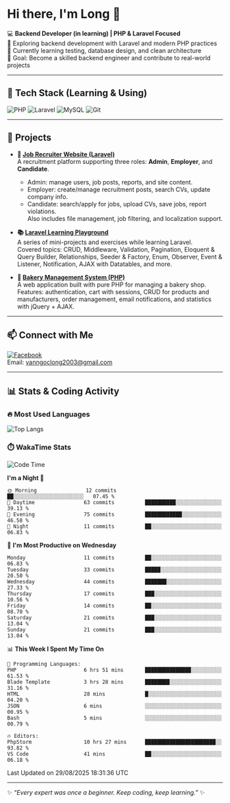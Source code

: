 # Hi there, I'm Long 👋

💻 **Backend Developer (in learning) | PHP & Laravel Focused**  
🚀 Exploring backend development with Laravel and modern PHP practices  
🌱 Currently learning testing, database design, and clean architecture  
🎯 Goal: Become a skilled backend engineer and contribute to real-world projects  

---

## 🔧 Tech Stack (Learning & Using)
![PHP](https://img.shields.io/badge/PHP-777BB4?style=for-the-badge&logo=php&logoColor=white)
![Laravel](https://img.shields.io/badge/Laravel-FF2D20?style=for-the-badge&logo=laravel&logoColor=white)
![MySQL](https://img.shields.io/badge/MySQL-005C84?style=for-the-badge&logo=mysql&logoColor=white)
![Git](https://img.shields.io/badge/Git-F05032?style=for-the-badge&logo=git&logoColor=white)

---

## 🚀 Projects

- **💼 [Job Recruiter Website (Laravel)](https://github.com/ngoclong712/web_moi_gioi_viec_lam)**  
  A recruitment platform supporting three roles: **Admin**, **Employer**, and **Candidate**.  
  - Admin: manage users, job posts, reports, and site content.  
  - Employer: create/manage recruitment posts, search CVs, update company info.  
  - Candidate: search/apply for jobs, upload CVs, save jobs, report violations.  
  Also includes file management, job filtering, and localization support.

- **📚 [Laravel Learning Playground](https://github.com/ngoclong712/web_laravel)**  
  A series of mini-projects and exercises while learning Laravel.  
  Covered topics: CRUD, Middleware, Validation, Pagination, Eloquent & Query Builder, Relationships, Seeder & Factory, Enum, Observer, Event & Listener, Notification, AJAX with Datatables, and more.  

- **🍞 [Bakery Management System (PHP)](https://github.com/ngoclong712/Bakery_Management_System)**  
  A web application built with pure PHP for managing a bakery shop.  
  Features: authentication, cart with sessions, CRUD for products and manufacturers, order management, email notifications, and statistics with jQuery + AJAX.    

---

## 📫 Connect with Me
[![Facebook](https://img.shields.io/badge/Facebook-1877F2?style=for-the-badge&logo=facebook&logoColor=white)](https://facebook.com/vanngoclong712)    
Email: vanngoclong2003@gmail.com

---

## 📊 Stats & Coding Activity

### 🔥 Most Used Languages
![Top Langs](https://github-readme-stats.vercel.app/api/top-langs/?username=ngoclong712&layout=compact&theme=radical)

### ⏱️ WakaTime Stats
<!--START_SECTION:waka-->
![Code Time](http://img.shields.io/badge/Code%20Time-11%20hrs%209%20mins-blue)

**I'm a Night 🦉** 

```text
🌞 Morning                12 commits          ██░░░░░░░░░░░░░░░░░░░░░░░   07.45 % 
🌆 Daytime                63 commits          ██████████░░░░░░░░░░░░░░░   39.13 % 
🌃 Evening                75 commits          ████████████░░░░░░░░░░░░░   46.58 % 
🌙 Night                  11 commits          ██░░░░░░░░░░░░░░░░░░░░░░░   06.83 % 
```
📅 **I'm Most Productive on Wednesday** 

```text
Monday                   11 commits          ██░░░░░░░░░░░░░░░░░░░░░░░   06.83 % 
Tuesday                  33 commits          █████░░░░░░░░░░░░░░░░░░░░   20.50 % 
Wednesday                44 commits          ███████░░░░░░░░░░░░░░░░░░   27.33 % 
Thursday                 17 commits          ███░░░░░░░░░░░░░░░░░░░░░░   10.56 % 
Friday                   14 commits          ██░░░░░░░░░░░░░░░░░░░░░░░   08.70 % 
Saturday                 21 commits          ███░░░░░░░░░░░░░░░░░░░░░░   13.04 % 
Sunday                   21 commits          ███░░░░░░░░░░░░░░░░░░░░░░   13.04 % 
```


📊 **This Week I Spent My Time On** 

```text
💬 Programming Languages: 
PHP                      6 hrs 51 mins       ███████████████░░░░░░░░░░   61.53 % 
Blade Template           3 hrs 28 mins       ████████░░░░░░░░░░░░░░░░░   31.16 % 
HTML                     28 mins             █░░░░░░░░░░░░░░░░░░░░░░░░   04.20 % 
JSON                     6 mins              ░░░░░░░░░░░░░░░░░░░░░░░░░   00.95 % 
Bash                     5 mins              ░░░░░░░░░░░░░░░░░░░░░░░░░   00.79 % 

🔥 Editors: 
PhpStorm                 10 hrs 27 mins      ███████████████████████░░   93.82 % 
VS Code                  41 mins             ██░░░░░░░░░░░░░░░░░░░░░░░   06.18 % 
```


 Last Updated on 29/08/2025 18:31:36 UTC
<!--END_SECTION:waka-->


---

✨ *“Every expert was once a beginner. Keep coding, keep learning.”* ✨
<!--
**ngoclong712/ngoclong712** is a ✨ _special_ ✨ repository because its `README.md` (this file) appears on your GitHub profile.

Here are some ideas to get you started:

![Long's GitHub stats](https://github-readme-stats.vercel.app/api?username=ngoclong712&show_icons=true&theme=radical)  
- 🔭 I’m currently working on ...
- 🌱 I’m currently learning ...
- 👯 I’m looking to collaborate on ...
- 🤔 I’m looking for help with ...
- 💬 Ask me about ...
- 📫 How to reach me: ...
- 😄 Pronouns: ...
- ⚡ Fun fact: ...
-->
